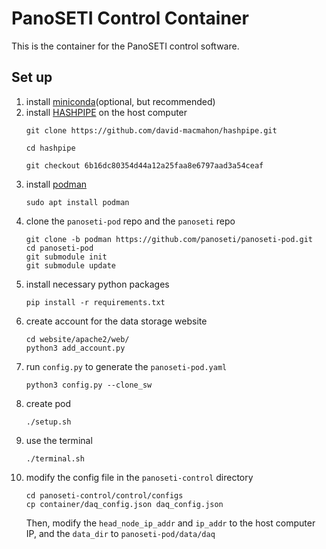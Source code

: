 # PanoSETI Control Container
This is the container for the PanoSETI control software.

## Set up
1. install [miniconda](https://www.anaconda.com/docs/getting-started/miniconda/install#linux-terminal-installer)(optional, but recommended) 
2. install [HASHPIPE](https://casper.astro.berkeley.edu/wiki/HASHPIPE) on the host computer
    ```
    git clone https://github.com/david-macmahon/hashpipe.git
    ```
    ```
    cd hashpipe
    ```
    ```
    git checkout 6b16dc80354d44a12a25faa8e6797aad3a54ceaf
    ```
3. install [podman](https://podman.io)
    ```
    sudo apt install podman
    ```
4. clone the `panoseti-pod` repo and the `panoseti` repo
    ```
    git clone -b podman https://github.com/panoseti/panoseti-pod.git
    cd panoseti-pod
    git submodule init
    git submodule update
    ```
5. install necessary python packages
    ```
    pip install -r requirements.txt
    ```
6. create account for the data storage website
    ```
    cd website/apache2/web/ 
    python3 add_account.py
    ```
7. run `config.py` to generate the `panoseti-pod.yaml`
    ```
    python3 config.py --clone_sw
    ```
8. create pod
    ```
    ./setup.sh
    ```
9.  use the terminal
    ```
    ./terminal.sh
    ```
10. modify the config file in the `panoseti-control` directory
    ```
    cd panoseti-control/control/configs
    cp container/daq_config.json daq_config.json
    ```
    Then, modify the `head_node_ip_addr` and `ip_addr` to the host computer IP, and the `data_dir` to `panoseti-pod/data/daq`
